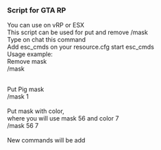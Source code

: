 <h3>Script for GTA RP</h3>

You can use on vRP or ESX
<br>
This script can be used for put and remove /mask
<br>
Type on chat this command
<br>
Add esc_cmds on your resource.cfg start esc_cmds
<br>
Usage example: 
<br>
Remove mask 
<br>
/mask
<br>
<br>

Put Pig mask
<br>
/mask 1
<br>
<br>
Put mask with color, 
<br>
where you will use mask 56 and color 7
<br>
/mask 56 7
<br>
<br>
New commands will be add